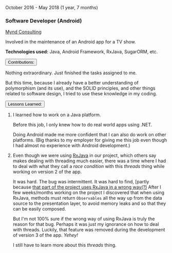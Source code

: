 <div class="">
    <div class="float-right">
        <span class="text-primary experience-date">October 2016 - May 2018 (1 year, 7 months)</span>
    </div>
    <div class="">
        <h3 class="mb-0">Software Developer (Android)</h3>
        <div class="subheading mb-3">
            <a href="http://www.myndconsulting.com/">Mynd Consulting</a>
        </div>
        <p class="col-md-10">Involved in the maintenance of an Android app for a TV show.</p>
        <p class="col-md-10 small">
            <strong>Technologies used:</strong> Java, Android Framework, RxJava, SugarORM, etc.
        </p>
    </div>
</div>


<div class="col-md-10 accordion mt-2 d-print-none d-none" id="experience-4-mynd-accordion">
    <div class="card">
        <div class="card-header p-0" id="experience-4-mynd-heading-contributions">
            <p class="mb-0">
                <button class="btn btn-link btn-block text-left collapsed subheading-small" type="button" data-toggle="collapse" data-target="#experience-4-mynd-collapse-contributions" aria-expanded="true" aria-controls="experience-4-mynd-collapse-contributions">
                Contributions:
                </button>
            </p>
        </div>
        <div id="experience-4-mynd-collapse-contributions" class="collapse" aria-labelledby="experience-4-mynd-heading-contributions" data-parent="#experience-4-mynd-accordion">
	        <div class="card-body">
                <div class="pr-3">
                    <p>
                        Nothing extraordinary. Just finished the tasks assigned to me.
                    </p>
                    <p>
                        But this time, because I already have a better understanding of polymorphism (and its use), and the SOLID principles, and other things related to software design, I tried to use these knowledge in my coding.
                    </p>
                </div>
            </div>
        </div>
    </div>
    <div class="card">
        <div class="card-header p-0" id="experience-4-mynd-heading-lessons-learned">
	        <p class="mb-0">
	            <button class="btn btn-link btn-block text-left collapsed subheading-small" type="button" data-toggle="collapse" data-target="#experience-4-mynd-collapse-lessons-learned" aria-expanded="false" aria-controls="experience-4-mynd-collapse-lessons-learned">
	            Lessons Learned:
	            </button>
	        </p>
        </div>
        <div id="experience-4-mynd-collapse-lessons-learned" class="collapse" aria-labelledby="experience-4-mynd-heading-lessons-learned" data-parent="#experience-4-mynd-accordion">
	        <div class="card-body">
                <div class="pr-3">
                    <ol>
                        <li>
                            <p>
                                I learned how to work on a Java platform.
                            </p>
                            <p>
                                Before this job, I only knew how to do real world apps using .NET.
                            </p>
                            <p>
                                Doing Android made me more confident that I can also do work on other platforms. (Big thanks to my employer for giving me this job even though I had almost no experience with Android development.)
                            </p>
                        </li>
                        <li>
                            <p>
                                Even though we were using <a href="/2018/05/23/rxjava-is-not-intuitive/">RxJava</a> in our project, which others say makes dealing with threading much easier, there was a time where I had to deal with what they call a <em>race condition</em> with this <em>threads</em> thing while working on version 2 of the app. 
                            </p>
                            <p>
                                It was hard. The bug was intermittent. It was hard to find, [partly because <a href="/2018/05/23/rxjava-is-not-intuitive/">that part of the project uses RxJava in a wrong way(?)</a>
                                After I few weeks/months working on the project I discovered that when using RxJava, methods must return <code>Observables</code> all the way up from the data source to the presentation layer, to avoid memory leaks and so that they can be easily composed.
                            </p>
                            <p>
                                But I'm not 100% sure if the wrong way of using RxJava is truly the reason for that bug. Perhaps it was just my ignorance on how to deal with threads.
                                Luckily, that feature was removed during the development of version 3 of the app. <em>Yehey!</em>
                            </p>
                            <p>
                                I still have to learn more about this <em>threads</em> thing.
                            </p>
                        </li>
                    </ol>
	            </div>
	        </div>
        </div>
    </div>
</div>

<div class="mb-5">

</div>
